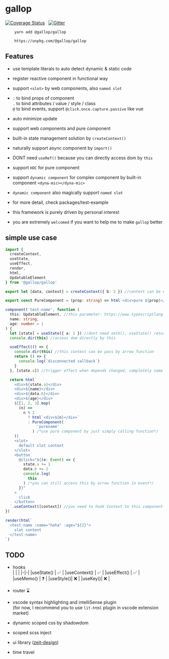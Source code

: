 # gallop

[![Coverage Status](https://coveralls.io/repos/github/tarnishablec/gallop/badge.svg?branch=master)](https://coveralls.io/github/tarnishablec/gallop?branch=master)&nbsp;&nbsp;
[![Gitter](https://badges.gitter.im/gallopweb/community.svg)](https://gitter.im/gallopweb/community?utm_source=badge&utm_medium=badge&utm_campaign=pr-badge)

        yarn add @gallop/gallop

        https://unpkg.com/@gallop/gallop

## Features

- use template literals to auto detect dynamic & static code

- register reactive component in functional way

- support `<slot>` by web components, also `named slot`

- `:` to bind props of component  
  `.` to bind attributes / value / style / class  
  `@` to bind events, support `@click.once.capture.passive` like vue

- auto minimize update

- support web components and pure component

- built-in state management solution by `createContext()`

- naturally support async component by `import()`

- DONT need `useRef()` because you can directly access dom by `this`

- support `HOC` for pure component

- support `dynamic component` for complex component by built-in component `<dyna-mic></dyna-mic>`

- `dynamic component` also magically support `named slot`

- for more detail, check packages/test-example

- this framework is purely driven by personal interest

- you are extremely `welcomed` if you want to help me to make `gallop` better

## simple use case

```typescript
import {
  createContext,
  useState,
  useEffect,
  render,
  html,
  UpdatableElement
} from '@gallop/gallop'

export let [data, context] = createContext({ b: 2 }) //context can be exported to another component

export const PureComponent = (prop: string) => html`<div>pure ${prop}</div>` //pure component with no any lifecycle

component('test-name', function (
  this: UpdatableElement, //this parameter: https://www.typescriptlang.org/docs/handbook/functions.html
  name: string,
  age: number = 1
) {
  let [state] = useState({ a: 1 }) //dont need setX(), useState() return a proxy, and auto trigger rerender, ⚠ you can only use useState() once in a component declaration
  console.dir(this) //access dom directly by this

  useEffect(() => {
    console.dir(this) //this context can be pass by arrow function
    return () => {
      console.log(`disconnected callback`)
    }
  }, [state.a]) //trigger effect when depends changed, completely same as react useEffect()

  return html`
    <div>${state.a}</div>
    <div>${name}</div>
    <div>${data.b}</div>
    <div>${age}</div>
    ${[1, 2, 3].map(
      (n) =>
        n % 2
          ? html`<div>${n}</div>`
          : PureComponent(
              'purename'
            ) /*use pure component by just simply calling function*/
    )}
    <slot>
      default slot context
    </slot>
    <button
      @click="${(e: Event) => {
        state.a += 1
        data.b += 2
        console.log(
          this
        ) /*you can still access this by arrow function in event*/
      }}"
    >
      click
    </button>
  `.useContext([context]) //you need to hook Context to this component by useContext(), different from react useContext()
})

render(html`
  <test-name :name="haha" :age="${2}">
    slot content
  </test-name>
`)
```

## TODO

- hooks  
  | | |
  |-|-|
  |useState() | ✅ |
  |useContext() | ✅ |
  |useEffect() | ✅ |
  |useMemo() | ❓ |
  |useStyle()| ❌ |
  |useKey()| ❌ |

- router ⌛

- vscode syntax highlighting and intelliSense plugin  
  (for now, I recommend you to use `lit-html` plugin in vscode extension market)

- dynamic scoped css by shadowdom

- scoped scss inject

- ui library ([zeit-design](https://zeit-style.now.sh/))

- time travel

